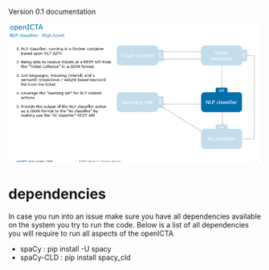 Version 0.1 documentation


![AI classifier](https://raw.githubusercontent.com/OracleLinuxWorld/inControlTicketAi/master/openICTA/documentation/docs/v01/openICTA_AIclassifier.png "AI classifier")

# dependencies
In case you run into an issue make sure you have all dependencies available on the system you try to run the code. Below is a list of all dependencies you will require to run all aspects of the openICTA

* spaCy     : pip install -U spacy
* spaCy-CLD : pip install spacy_cld
